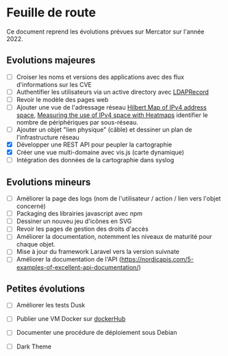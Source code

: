 # Feuille de route

Ce document reprend les évolutions prévues sur Mercator sur l'année 2022.

## Evolutions majeures

- [ ] Croiser les noms et versions des applications avec des flux d'informations sur les CVE
- [ ] Authentifier les utilisateurs via un active directory avec [LDAPRecord](https://ldaprecord.com/)
- [ ] Revoir le modèle des pages web 
- [ ] Ajouter une vue de l'adressage réseau [Hilbert Map of IPv4 address space](https://bl.ocks.org/vasturiano/8aceecba58f115c81853879a691fd94f), [Measuring the use of IPv4 space with Heatmaps](https://www.caida.org/archive/arin-heatmaps/) identifier le nombre de périphériques par sous-réseau.
- [ ] Ajouter un objet "lien physique" (câble) et dessiner un plan de l'infrastructure réseau
- [x] Développer une REST API pour peupler la cartographie
- [x] Créer une vue multi-domaine avec vis.js (carte dynamique)
- [ ] Intégration des données de la cartographie dans syslog

## Evolutions mineurs

- [ ] Améliorer la page des logs (nom de l'utilisateur / action / lien vers l'objet concerné)
- [ ] Packaging des librairies javascript avec npm
- [ ] Dessiner un nouveu jeu d'icônes en SVG
- [ ] Revoir les pages de gestion des droits d'accès
- [ ] Améliorer la documentation, notemment les niveaux de maturité pour chaque objet.
- [ ] Mise à jour du framework Laravel vers la version suivnate 
- [ ] Améliorer la documentation de l'API (https://nordicapis.com/5-examples-of-excellent-api-documentation/)

## Petites évolutions

- [ ] Améliorer les tests Dusk
- [ ] Publier une VM Docker sur [dockerHub](https://hub.docker.com/) 
- [ ] Documenter une procédure de déploiement sous Debian
- [ ] Dark Theme

